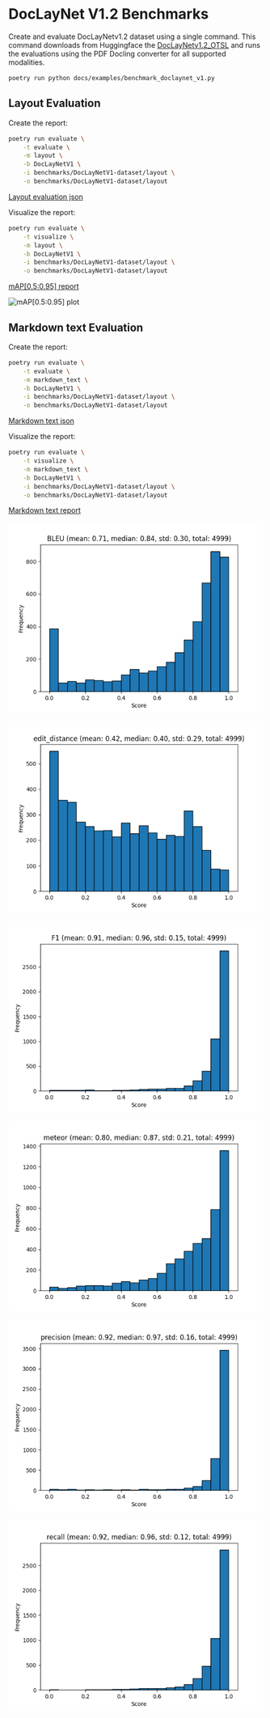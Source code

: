 # DocLayNet V1.2 Benchmarks

Create and evaluate DocLayNetv1.2 dataset using a single command. This command downloads from Huggingface the [DocLayNetv1.2_OTSL](https://huggingface.co/datasets/ds4sd/DocLayNet-v1.2) and runs the evaluations using the PDF Docling converter for all supported modalities.

```sh
poetry run python docs/examples/benchmark_doclaynet_v1.py
```


## Layout Evaluation

Create the report:

```sh
poetry run evaluate \
    -t evaluate \
    -m layout \
    -b DocLayNetV1 \
    -i benchmarks/DocLayNetV1-dataset/layout \
    -o benchmarks/DocLayNetV1-dataset/layout
```

[Layout evaluation json](evaluations/DocLayNetV1/evaluation_DocLayNetV1_layout.json)

Visualize the report:

```sh
poetry run evaluate \
    -t visualize \
    -m layout \
    -b DocLayNetV1 \
    -i benchmarks/DocLayNetV1-dataset/layout \
    -o benchmarks/DocLayNetV1-dataset/layout
```

[mAP[0.5:0.95] report](evaluations/DocLayNetV1/evaluation_DocLayNetV1_layout_mAP_0.5_0.95.txt)

![mAP[0.5:0.95] plot](evaluations/DocLayNetV1/evaluation_DocLayNetV1_layout_mAP_0.5_0.95.png)


## Markdown text Evaluation

Create the report:

```sh
poetry run evaluate \
    -t evaluate \
    -m markdown_text \
    -b DocLayNetV1 \
    -i benchmarks/DocLayNetV1-dataset/layout \
    -o benchmarks/DocLayNetV1-dataset/layout
```

[Markdown text json](evaluations/DocLayNetV1/evaluation_DocLayNetV1_markdown_text.json)


Visualize the report:

```sh
poetry run evaluate \
    -t visualize \
    -m markdown_text \
    -b DocLayNetV1 \
    -i benchmarks/DocLayNetV1-dataset/layout \
    -o benchmarks/DocLayNetV1-dataset/layout
```

[Markdown text report](evaluations/DocLayNetV1/evaluation_DocLayNetV1_markdown_text.txt)


![BLEU plot](evaluations/DocLayNetV1/evaluation_DocLayNetV1_markdown_text_BLEU.png)

![Edit distance plot](evaluations/DocLayNetV1/evaluation_DocLayNetV1_markdown_text_edit_distance.png)

![F1 plot](evaluations/DocLayNetV1/evaluation_DocLayNetV1_markdown_text_F1.png)

![Meteor plot](evaluations/DocLayNetV1/evaluation_DocLayNetV1_markdown_text_meteor.png)

![Precision plot](evaluations/DocLayNetV1/evaluation_DocLayNetV1_markdown_text_precision.png)

![Recall plot](evaluations/DocLayNetV1/evaluation_DocLayNetV1_markdown_text_recall.png)
